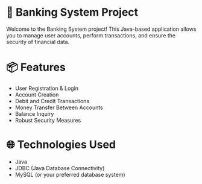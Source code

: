 # 🏦 Banking System Project

Welcome to the Banking System project! This Java-based application allows you to manage user accounts, perform transactions, and ensure the security of financial data.

# 📦 Features
- User Registration & Login
- Account Creation
- Debit and Credit Transactions
- Money Transfer Between Accounts
- Balance Inquiry
- Robust Security Measures

# 🌐 Technologies Used
- Java
- JDBC (Java Database Connectivity)
- MySQL (or your preferred database system)
